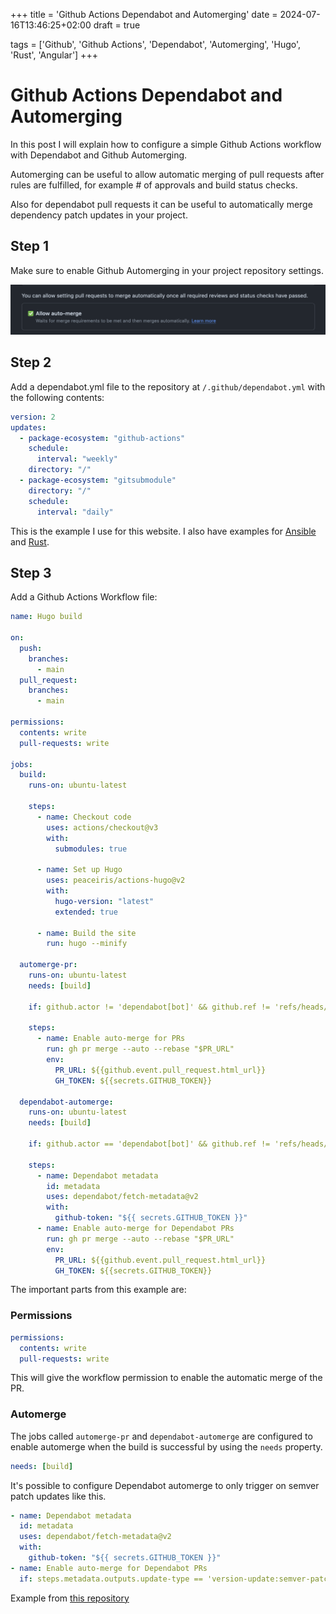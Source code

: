 +++
title = 'Github Actions Dependabot and Automerging'
date = 2024-07-16T13:46:25+02:00
draft = true

tags = ['Github', 'Github Actions', 'Dependabot', 'Automerging', 'Hugo', 'Rust', 'Angular']
+++

# Github Actions Dependabot and Automerging

In this post I will explain how to configure a simple Github Actions workflow with Dependabot and Github Automerging.

Automerging can be useful to allow automatic merging of pull requests after rules are fulfilled, for example # of approvals and build status checks.

Also for dependabot pull requests it can be useful to automatically merge dependency patch updates in your project.

## Step 1

Make sure to enable Github Automerging in your project repository settings.

![Github Automerge example image](github-automerge.png)

## Step 2

Add a dependabot.yml file to the repository at `/.github/dependabot.yml` with the following contents:

```yaml
version: 2
updates:
  - package-ecosystem: "github-actions"
    schedule:
      interval: "weekly"
    directory: "/"
  - package-ecosystem: "gitsubmodule"
    directory: "/"
    schedule:
      interval: "daily"
```

This is the example I use for this website. I also have examples for [Ansible](https://github.com/roadmanict/angular-notes/blob/main/.github/dependabot.yml) and [Rust](https://github.com/roadmanict/rs-ynab-importer/blob/main/.github/dependabot.yml).

## Step 3

Add a Github Actions Workflow file:

```yaml
name: Hugo build

on:
  push:
    branches:
      - main
  pull_request:
    branches:
      - main

permissions:
  contents: write
  pull-requests: write

jobs:
  build:
    runs-on: ubuntu-latest

    steps:
      - name: Checkout code
        uses: actions/checkout@v3
        with:
          submodules: true

      - name: Set up Hugo
        uses: peaceiris/actions-hugo@v2
        with:
          hugo-version: "latest"
          extended: true

      - name: Build the site
        run: hugo --minify

  automerge-pr:
    runs-on: ubuntu-latest
    needs: [build]

    if: github.actor != 'dependabot[bot]' && github.ref != 'refs/heads/main'

    steps:
      - name: Enable auto-merge for PRs
        run: gh pr merge --auto --rebase "$PR_URL"
        env:
          PR_URL: ${{github.event.pull_request.html_url}}
          GH_TOKEN: ${{secrets.GITHUB_TOKEN}}

  dependabot-automerge:
    runs-on: ubuntu-latest
    needs: [build]

    if: github.actor == 'dependabot[bot]' && github.ref != 'refs/heads/main'

    steps:
      - name: Dependabot metadata
        id: metadata
        uses: dependabot/fetch-metadata@v2
        with:
          github-token: "${{ secrets.GITHUB_TOKEN }}"
      - name: Enable auto-merge for Dependabot PRs
        run: gh pr merge --auto --rebase "$PR_URL"
        env:
          PR_URL: ${{github.event.pull_request.html_url}}
          GH_TOKEN: ${{secrets.GITHUB_TOKEN}}
```

The important parts from this example are:

### Permissions

```yaml
permissions:
  contents: write
  pull-requests: write
```

This will give the workflow permission to enable the automatic merge of the PR.

### Automerge

The jobs called `automerge-pr` and `dependabot-automerge` are configured to enable automerge when the build is successful by using the `needs` property.

```yaml
needs: [build]
```

It's possible to configure Dependabot automerge to only trigger on semver patch updates like this.

```yaml
- name: Dependabot metadata
  id: metadata
  uses: dependabot/fetch-metadata@v2
  with:
    github-token: "${{ secrets.GITHUB_TOKEN }}"
- name: Enable auto-merge for Dependabot PRs
  if: steps.metadata.outputs.update-type == 'version-update:semver-patch'
```

Example from [this repository](https://github.com/roadmanict/rs-ynab-importer/blob/main/.github/workflows/rust.yml)
